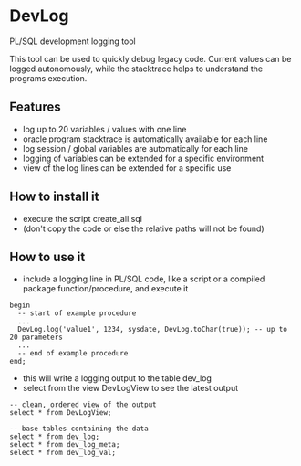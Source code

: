 # DevLog
PL/SQL development logging tool

This tool can be used to quickly debug legacy code. Current values can be logged autonomously, while the stacktrace helps to understand the programs execution.

## Features
- log up to 20 variables / values with one line
- oracle program stacktrace is automatically available for each line
- log session / global variables are automatically for each line
- logging of variables can be extended for a specific environment
- view of the log lines can be extended for a specific use

## How to install it
- execute the script create_all.sql
- (don't copy the code or else the relative paths will not be found)


## How to use it
- include a logging line in PL/SQL code, like a script or a compiled package function/procedure, and execute it

```
begin
  -- start of example procedure
  ...
  DevLog.log('value1', 1234, sysdate, DevLog.toChar(true)); -- up to 20 parameters
  ...
  -- end of example procedure
end;
```

- this will write a logging output to the table dev_log
- select from the view DevLogView to see the latest output
```
-- clean, ordered view of the output
select * from DevLogView; 

-- base tables containing the data
select * from dev_log; 
select * from dev_log_meta;
select * from dev_log_val;
```
